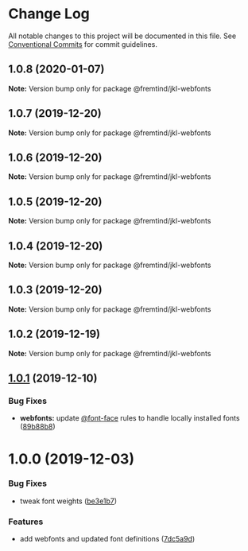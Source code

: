 # Change Log

All notable changes to this project will be documented in this file.
See [Conventional Commits](https://conventionalcommits.org) for commit guidelines.

## 1.0.8 (2020-01-07)

**Note:** Version bump only for package @fremtind/jkl-webfonts





## 1.0.7 (2019-12-20)

**Note:** Version bump only for package @fremtind/jkl-webfonts





## 1.0.6 (2019-12-20)

**Note:** Version bump only for package @fremtind/jkl-webfonts





## 1.0.5 (2019-12-20)

**Note:** Version bump only for package @fremtind/jkl-webfonts





## 1.0.4 (2019-12-20)

**Note:** Version bump only for package @fremtind/jkl-webfonts





## 1.0.3 (2019-12-20)

**Note:** Version bump only for package @fremtind/jkl-webfonts

## 1.0.2 (2019-12-19)

**Note:** Version bump only for package @fremtind/jkl-webfonts

## [1.0.1](https://github.com/fremtind/jokul/compare/@fremtind/jkl-webfonts@1.0.0...@fremtind/jkl-webfonts@1.0.1) (2019-12-10)

### Bug Fixes

-   **webfonts:** update [@font-face](https://github.com/font-face) rules to handle locally installed fonts ([89b88b8](https://github.com/fremtind/jokul/commit/89b88b8f901016ba4699750ef5402e94c3fc7bd5))

# 1.0.0 (2019-12-03)

### Bug Fixes

-   tweak font weights ([be3e1b7](https://github.com/fremtind/jokul/commit/be3e1b7a8f9b6e15b8c77de85adaba58cd0b4800))

### Features

-   add webfonts and updated font definitions ([7dc5a9d](https://github.com/fremtind/jokul/commit/7dc5a9d82bad3885a56516434b2ecab41cca19ac))
